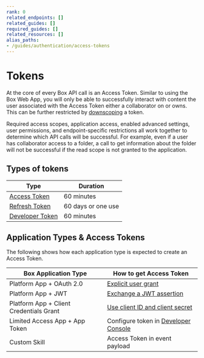 ```yaml
---
rank: 0
related_endpoints: []
related_guides: []
required_guides: []
related_resources: []
alias_paths:
- /guides/authentication/access-tokens
---
```


# Tokens

At the core of every Box API call is an Access Token.
Similar to using the Box Web App, you will only be able to successfully interact
with content the user associated with the Access Token either a collaborator on
or owns. This can be further restricted by [downscoping][ds] a token.

<Message warning>
  Required access scopes, application access, enabled advanced settings, user
  permissions, and endpoint-specific restrictions all work together to determine
  which API calls will be successful. For example, even if a user has
  collaborator access to a folder, a call to get information about the folder
  will not be successful if the read scope is not granted to the application.
</Message>

## Types of tokens

| Type                     | Duration           |
| ------------------------ | ------------------ |
| [Access Token][at]       | 60 minutes         |
| [Refresh Token][rt]      | 60 days or one use |
| [Developer Token][dt]    | 60 minutes         |

## Application Types & Access Tokens

The following shows how each application type is expected to create an Access
Token.

| Box Application Type                  | How to get Access Token                          |
| ------------------------------------- | ------------------------------------------------ |
| Platform App + OAuth 2.0                | [Explicit user grant][oauth2-with-sdk]           |
| Platform App + JWT                      | [Exchange a JWT assertion][jwt-with-sdk]         |
| Platform App + Client Credentials Grant | [Use client ID and client secret][clientcred]    |
| Limited Access App + App Token        | Configure token in [Developer Console][devcon]   |
| Custom Skill                          | Access Token in event payload                    |

[jwt-with-sdk]: g://authentication/oauth2/without-sdk
[oauth2-with-sdk]: g://authentication/oauth2/without-sdk
[devcon]: https://app.box.com/developers/console
[clientcred]: g://authentication/client-credentials
[ds]: g://authentication/tokens/downscope
[at]: g://authentication/tokens/access-tokens
[rt]: g://authentication/tokens/refresh
[dt]: g://authentication/tokens/developer-tokens